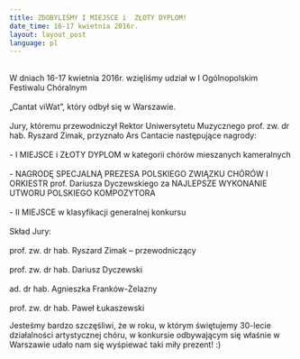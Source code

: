 ```yaml
---
title: ZDOBYLIŚMY I MIEJSCE i  ZŁOTY DYPLOM!
date_time: 16-17 kwietnia 2016r.
layout: layout_post
language: pl
---
```

<br>
W dniach 16-17 kwietnia 2016r. wzięliśmy udział w I Ogólnopolskim Festiwalu Chóralnym
<br><br>
„Cantat viWat”, który odbył się w Warszawie.                                                                
<br><br>
Jury, któremu przewodniczył Rektor Uniwersytetu Muzycznego prof. zw. dr hab.  Ryszard Zimak, 
przyznało  Ars Cantacie następujące nagrody:
<br><br>
- I MIEJSCE i ZŁOTY DYPLOM w kategorii chórów mieszanych kameralnych
<br><br>
- NAGRODĘ SPECJALNĄ PREZESA POLSKIEGO ZWIĄZKU CHÓRÓW I ORKIESTR  prof. Dariusza    
Dyczewskiego za NAJLEPSZE WYKONANIE UTWORU POLSKIEGO KOMPOZYTORA
<br><br>
- II MIEJSCE  w klasyfikacji generalnej konkursu
<br><br>
Skład Jury:
<br><br>
prof. zw. dr hab. Ryszard Zimak – przewodniczący
<br><br>
prof. zw. dr hab. Dariusz Dyczewski
<br><br>
ad. dr hab.  Agnieszka Franków-Żelazny
<br><br>
prof. zw. dr hab. Paweł Łukaszewski
<p>
Jesteśmy bardzo szczęśliwi, że w roku, w którym świętujemy 30-lecie działalności artystycznej chóru, 
w konkursie odbywającym się właśnie w Warszawie udało nam się wyśpiewać taki miły prezent! :)
</p>